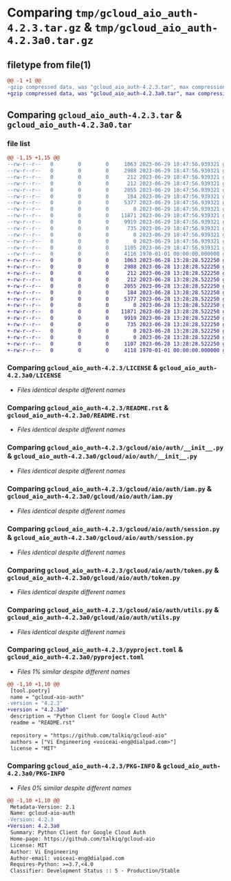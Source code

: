 # Comparing `tmp/gcloud_aio_auth-4.2.3.tar.gz` & `tmp/gcloud_aio_auth-4.2.3a0.tar.gz`

## filetype from file(1)

```diff
@@ -1 +1 @@
-gzip compressed data, was "gcloud_aio_auth-4.2.3.tar", max compression
+gzip compressed data, was "gcloud_aio_auth-4.2.3a0.tar", max compression
```

## Comparing `gcloud_aio_auth-4.2.3.tar` & `gcloud_aio_auth-4.2.3a0.tar`

### file list

```diff
@@ -1,15 +1,15 @@
--rw-r--r--   0        0        0     1063 2023-06-29 18:47:56.939321 gcloud_aio_auth-4.2.3/LICENSE
--rw-r--r--   0        0        0     2988 2023-06-29 18:47:56.939321 gcloud_aio_auth-4.2.3/README.rst
--rw-r--r--   0        0        0      212 2023-06-29 18:47:56.939321 gcloud_aio_auth-4.2.3/gcloud/__init__.py
--rw-r--r--   0        0        0      212 2023-06-29 18:47:56.939321 gcloud_aio_auth-4.2.3/gcloud/aio/__init__.py
--rw-r--r--   0        0        0     2055 2023-06-29 18:47:56.939321 gcloud_aio_auth-4.2.3/gcloud/aio/auth/__init__.py
--rw-r--r--   0        0        0      184 2023-06-29 18:47:56.939321 gcloud_aio_auth-4.2.3/gcloud/aio/auth/build_constants.py
--rw-r--r--   0        0        0     5377 2023-06-29 18:47:56.939321 gcloud_aio_auth-4.2.3/gcloud/aio/auth/iam.py
--rw-r--r--   0        0        0        0 2023-06-29 18:47:56.939321 gcloud_aio_auth-4.2.3/gcloud/aio/auth/py.typed
--rw-r--r--   0        0        0    11871 2023-06-29 18:47:56.939321 gcloud_aio_auth-4.2.3/gcloud/aio/auth/session.py
--rw-r--r--   0        0        0     9919 2023-06-29 18:47:56.939321 gcloud_aio_auth-4.2.3/gcloud/aio/auth/token.py
--rw-r--r--   0        0        0      735 2023-06-29 18:47:56.939321 gcloud_aio_auth-4.2.3/gcloud/aio/auth/utils.py
--rw-r--r--   0        0        0        0 2023-06-29 18:47:56.939321 gcloud_aio_auth-4.2.3/gcloud/aio/py.typed
--rw-r--r--   0        0        0        0 2023-06-29 18:47:56.939321 gcloud_aio_auth-4.2.3/gcloud/py.typed
--rw-r--r--   0        0        0     1105 2023-06-29 18:47:56.939321 gcloud_aio_auth-4.2.3/pyproject.toml
--rw-r--r--   0        0        0     4116 1970-01-01 00:00:00.000000 gcloud_aio_auth-4.2.3/PKG-INFO
+-rw-r--r--   0        0        0     1063 2023-06-28 13:28:28.522250 gcloud_aio_auth-4.2.3a0/LICENSE
+-rw-r--r--   0        0        0     2988 2023-06-28 13:28:28.522250 gcloud_aio_auth-4.2.3a0/README.rst
+-rw-r--r--   0        0        0      212 2023-06-28 13:28:28.522250 gcloud_aio_auth-4.2.3a0/gcloud/__init__.py
+-rw-r--r--   0        0        0      212 2023-06-28 13:28:28.522250 gcloud_aio_auth-4.2.3a0/gcloud/aio/__init__.py
+-rw-r--r--   0        0        0     2055 2023-06-28 13:28:28.522250 gcloud_aio_auth-4.2.3a0/gcloud/aio/auth/__init__.py
+-rw-r--r--   0        0        0      184 2023-06-28 13:28:28.522250 gcloud_aio_auth-4.2.3a0/gcloud/aio/auth/build_constants.py
+-rw-r--r--   0        0        0     5377 2023-06-28 13:28:28.522250 gcloud_aio_auth-4.2.3a0/gcloud/aio/auth/iam.py
+-rw-r--r--   0        0        0        0 2023-06-28 13:28:28.522250 gcloud_aio_auth-4.2.3a0/gcloud/aio/auth/py.typed
+-rw-r--r--   0        0        0    11871 2023-06-28 13:28:28.522250 gcloud_aio_auth-4.2.3a0/gcloud/aio/auth/session.py
+-rw-r--r--   0        0        0     9919 2023-06-28 13:28:28.522250 gcloud_aio_auth-4.2.3a0/gcloud/aio/auth/token.py
+-rw-r--r--   0        0        0      735 2023-06-28 13:28:28.522250 gcloud_aio_auth-4.2.3a0/gcloud/aio/auth/utils.py
+-rw-r--r--   0        0        0        0 2023-06-28 13:28:28.522250 gcloud_aio_auth-4.2.3a0/gcloud/aio/py.typed
+-rw-r--r--   0        0        0        0 2023-06-28 13:28:28.522250 gcloud_aio_auth-4.2.3a0/gcloud/py.typed
+-rw-r--r--   0        0        0     1107 2023-06-28 13:28:28.522250 gcloud_aio_auth-4.2.3a0/pyproject.toml
+-rw-r--r--   0        0        0     4118 1970-01-01 00:00:00.000000 gcloud_aio_auth-4.2.3a0/PKG-INFO
```

### Comparing `gcloud_aio_auth-4.2.3/LICENSE` & `gcloud_aio_auth-4.2.3a0/LICENSE`

 * *Files identical despite different names*

### Comparing `gcloud_aio_auth-4.2.3/README.rst` & `gcloud_aio_auth-4.2.3a0/README.rst`

 * *Files identical despite different names*

### Comparing `gcloud_aio_auth-4.2.3/gcloud/aio/auth/__init__.py` & `gcloud_aio_auth-4.2.3a0/gcloud/aio/auth/__init__.py`

 * *Files identical despite different names*

### Comparing `gcloud_aio_auth-4.2.3/gcloud/aio/auth/iam.py` & `gcloud_aio_auth-4.2.3a0/gcloud/aio/auth/iam.py`

 * *Files identical despite different names*

### Comparing `gcloud_aio_auth-4.2.3/gcloud/aio/auth/session.py` & `gcloud_aio_auth-4.2.3a0/gcloud/aio/auth/session.py`

 * *Files identical despite different names*

### Comparing `gcloud_aio_auth-4.2.3/gcloud/aio/auth/token.py` & `gcloud_aio_auth-4.2.3a0/gcloud/aio/auth/token.py`

 * *Files identical despite different names*

### Comparing `gcloud_aio_auth-4.2.3/gcloud/aio/auth/utils.py` & `gcloud_aio_auth-4.2.3a0/gcloud/aio/auth/utils.py`

 * *Files identical despite different names*

### Comparing `gcloud_aio_auth-4.2.3/pyproject.toml` & `gcloud_aio_auth-4.2.3a0/pyproject.toml`

 * *Files 1% similar despite different names*

```diff
@@ -1,10 +1,10 @@
 [tool.poetry]
 name = "gcloud-aio-auth"
-version = "4.2.3"
+version = "4.2.3a0"
 description = "Python Client for Google Cloud Auth"
 readme = "README.rst"
 
 repository = "https://github.com/talkiq/gcloud-aio"
 authors = ["Vi Engineering <voiceai-eng@dialpad.com>"]
 license = "MIT"
```

### Comparing `gcloud_aio_auth-4.2.3/PKG-INFO` & `gcloud_aio_auth-4.2.3a0/PKG-INFO`

 * *Files 0% similar despite different names*

```diff
@@ -1,10 +1,10 @@
 Metadata-Version: 2.1
 Name: gcloud-aio-auth
-Version: 4.2.3
+Version: 4.2.3a0
 Summary: Python Client for Google Cloud Auth
 Home-page: https://github.com/talkiq/gcloud-aio
 License: MIT
 Author: Vi Engineering
 Author-email: voiceai-eng@dialpad.com
 Requires-Python: >=3.7,<4.0
 Classifier: Development Status :: 5 - Production/Stable
```

